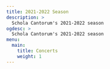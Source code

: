 ```yaml
---
title: 2021-2022 Season
description: >
  Schola Cantorum's 2021-2022 season
ogdesc: >
  Schola Cantorum's 2021-2022 season
menu:
  main:
    title: Concerts
    weight: 1
---
```


